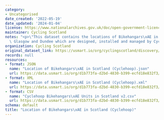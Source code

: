 ```yaml
---
category:
- Uncategorised
date_created: '2022-05-19'
date_updated: '2024-01-04'
license: https://www.nationalarchives.gov.uk/doc/open-government-licence/version/3/
maintainer: Cycling Scotland
notes: "<p>\"This dataset contains the locations of Bikehangars\xAE in Edinburgh,\
  \ Glasgow and Dundee which are designed, installed and managed by Cyclehoop.\"</p>"
organization: Cycling Scotland
original_dataset_link: https://usmart.io/org/cyclingscotland/discovery/discovery-view-detail/0b997397-27d1-4014-9698-a291a0abb003
records: null
resources:
- format: JSON
  name: "Location of Bikehangars\xAE in Scotland (Cyclehoop).json"
  url: https://data.usmart.io/org/d1b773fa-d2bd-4830-b399-ecfd18e832f3/resource?resourceGUID=d6e52799-7a05-45fe-85b1-bf46bf5cec81
- format: XML
  name: "Location of Bikehangars\xAE in Scotland (Cyclehoop).xml"
  url: https://data.usmart.io/org/d1b773fa-d2bd-4830-b399-ecfd18e832f3/resource?resourceGUID=b3e5300b-896b-458c-a328-522d664b8d30
- format: CSV
  name: "Cyclehoop Bikehangars\xAE Units in Scotland v2.csv"
  url: https://data.usmart.io/org/d1b773fa-d2bd-4830-b399-ecfd18e832f3/resource?resourceGUID=547713af-ddf7-4410-b3bd-b34512762f1f
schema: default
title: "Location of Bikehangars\xAE in Scotland (Cyclehoop)"
---
```

